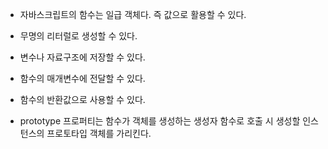 - 자바스크립트의 함수는 일급 객체다. 즉 값으로 활용할 수 있다.

- 무명의 리터럴로 생성할 수 있다.
- 변수나 자료구조에 저장할 수 있다.
- 함수의 매개변수에 전달할 수 있다.
- 함수의 반환값으로 사용할 수 있다.

- prototype 프로퍼티는 함수가 객체를 생성하는 생성자 함수로 호출 시 생성할 인스턴스의 프로토타입 객체를 가리킨다.
